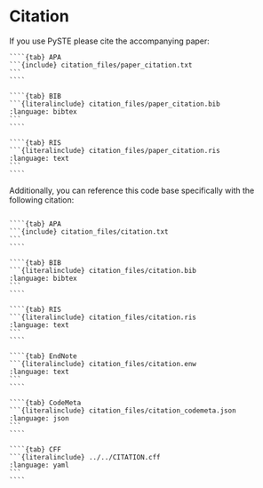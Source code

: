 # Citation

If you use PySTE please cite the accompanying paper:

`````{tabs}
````{tab} APA
```{include} citation_files/paper_citation.txt
```
````

````{tab} BIB
```{literalinclude} citation_files/paper_citation.bib
:language: bibtex
```
````

````{tab} RIS
```{literalinclude} citation_files/paper_citation.ris
:language: text
```
````
`````

Additionally, you can reference this code base specifically with the following citation:

`````{tabs}

````{tab} APA
```{include} citation_files/citation.txt
```
````

````{tab} BIB
```{literalinclude} citation_files/citation.bib
:language: bibtex
```
````

````{tab} RIS
```{literalinclude} citation_files/citation.ris
:language: text
```
````

````{tab} EndNote
```{literalinclude} citation_files/citation.enw
:language: text
```
````

````{tab} CodeMeta
```{literalinclude} citation_files/citation_codemeta.json
:language: json
```
````

````{tab} CFF
```{literalinclude} ../../CITATION.cff
:language: yaml
```
````
`````